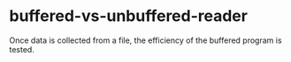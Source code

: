 # buffered-vs-unbuffered-reader
Once data is collected from a file, the efficiency of the buffered program is tested.
